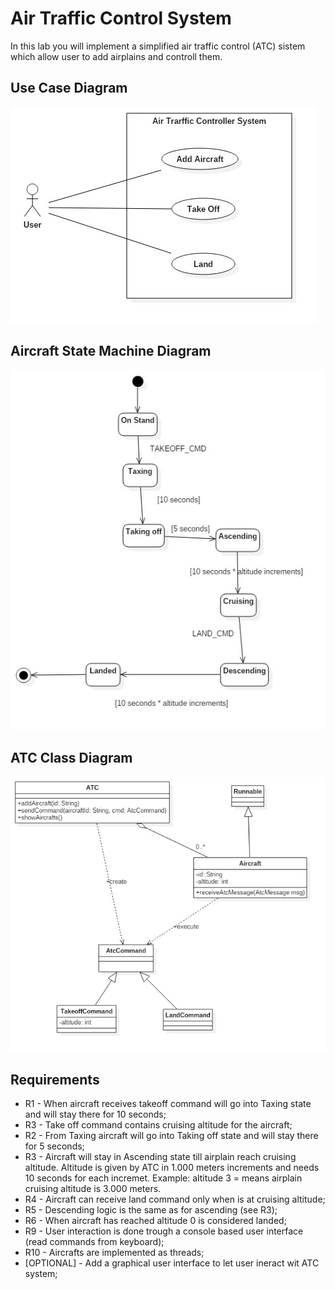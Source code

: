 # Air Traffic Control System

In this lab you will implement a simplified air traffic control (ATC) sistem which allow user to add airplains and controll them.

## Use Case Diagram
![Exercise 1 image](docs/UseCaseDiagram1.jpg)

## Aircraft State Machine Diagram
![Exercise 2 image](docs/StatechartDiagram1.jpg)

## ATC Class Diagram
![Exercise 1 image](docs/ClassDiagram1.jpg)

## Requirements

- R1 - When aircraft receives takeoff command will go into Taxing state and will stay there for 10 seconds; 
- R3 - Take off command contains cruising altitude for the aircraft;
- R2 - From Taxing aircraft will go into Taking off state and will stay there for 5 seconds;
- R3 - Aircraft will stay in Ascending state till airplain reach cruising altitude. Altitude is given by ATC in 1.000 meters increments and needs 10 seconds for each incremet. Example: altitude 3 = means airplain cruising altitude is 3.000 meters.
- R4 - Aircraft can receive land command only when is at cruising altitude;
- R5 - Descending logic is the same as for ascending (see R3);
- R6 - When aircraft has reached altitude 0 is considered landed;
- R9 - User interaction is done trough a console based user interface (read commands from keyboard); 
- R10 - Aircrafts are implemented as threads;
- [OPTIONAL] - Add a graphical user interface to let user ineract wit ATC system;

